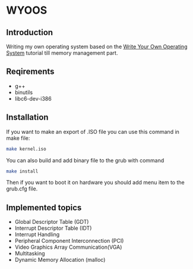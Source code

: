 # WYOOS

## Introduction
Writing my own operating system based on the [Write Your Own Operating System](http://wyoos.org/) tutorial till memory management part.
## Reqirements
 - g++
 - binutils
 - libc6-dev-i386
## Installation
If you want to make an export of .ISO file you can use this command in make file:
```bash
make kernel.iso
```
You can also build and add binary file to the grub with command
```bash
make install
```
Then if you want to boot it on hardware you should add menu item to the grub.cfg file.

## Implemented topics

 - Global Descriptor Table (GDT)
 - Interrupt Descriptor Table (IDT)
 - Interrupt Handling
 - Peripheral Component Interconnection (PCI)
 - Video Graphics Array Communication(VGA)
 - Multitasking
 - Dynamic Memory Allocation (malloc)
